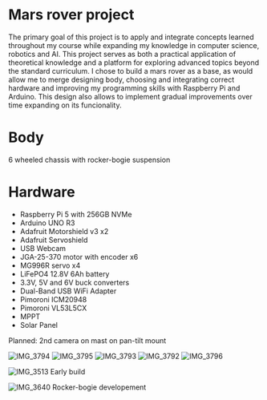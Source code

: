 # Mars rover project
The primary goal of this project is to apply and integrate concepts learned throughout my course while expanding my knowledge in computer science, robotics and AI. This project serves as both a practical application of theoretical knowledge and a platform for exploring advanced topics beyond the standard curriculum. I chose to build a mars rover as a base, as would allow me to merge designing body, choosing and integrating correct hardware and improving my programming skills with Raspberry Pi and Arduino. This design also allows to implement gradual improvements over time expanding on its funcionality.

# Body
6 wheeled chassis with rocker-bogie suspension

# Hardware
- Raspberry Pi 5 with 256GB NVMe
- Arduino UNO R3
- Adafruit Motorshield v3 x2
- Adafruit Servoshield
- USB Webcam
- JGA-25-370 motor with encoder x6
- MG996R servo x4
- LiFePO4 12.8V 6Ah battery
- 3.3V, 5V and 6V buck converters
- Dual-Band USB WiFi Adapter
- Pimoroni ICM20948
- Pimoroni VL53L5CX
- MPPT
- Solar Panel

 Planned:
 2nd camera on mast on pan-tilt mount


![IMG_3794](https://github.com/user-attachments/assets/5f54e26b-6167-4092-8d1f-8bcc67fd521f)
![IMG_3795](https://github.com/user-attachments/assets/79dd0f7a-6f28-45ed-a3b6-8cc2454e9db1)
![IMG_3793](https://github.com/user-attachments/assets/32e59f0c-14f0-4167-9632-6d8d65fc7c9c)
![IMG_3792](https://github.com/user-attachments/assets/748098b7-edc3-455f-9669-526df54658a7)
![IMG_3796](https://github.com/user-attachments/assets/0928054d-a8ba-4dfa-bcc3-1f20a146f448)

 
![IMG_3513](https://github.com/user-attachments/assets/c23afec9-4fed-4325-8c72-eadb1b7ab248)
Early build

![IMG_3640](https://github.com/user-attachments/assets/bec00cb2-f3f5-4e29-9ae4-d3ef786a57f1)
Rocker-bogie developement


